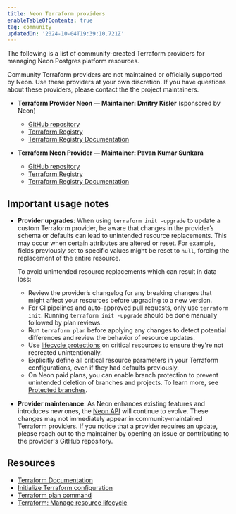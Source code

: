 ```yaml
---
title: Neon Terraform providers
enableTableOfContents: true
tag: community
updatedOn: '2024-10-04T19:39:10.721Z'
---
```


The following is a list of community-created Terraform providers for managing Neon Postgres platform resources.

<Admonition type="note">
Community Terraform providers are not maintained or officially supported by Neon. Use these providers at your own discretion. If you have questions about these providers, please contact the the project maintainers.
</Admonition>

- **Terraform Provider Neon — Maintainer: Dmitry Kisler** (sponsored by Neon)

  - [GitHub repository](https://github.com/kislerdm/terraform-provider-neon)
  - [Terraform Registry](https://registry.terraform.io/providers/kislerdm/neon/0.6.1)
  - [Terraform Registry Documentation](https://registry.terraform.io/providers/kislerdm/neon/latest/docs)

- **Terraform Neon Provider — Maintainer: Pavan Kumar Sunkara**
  - [GitHub repository](https://github.com/terraform-community-providers/terraform-provider-neon)
  - [Terraform Registry](https://registry.terraform.io/providers/terraform-community-providers/neon/latest)
  - [Terraform Registry Documentation](https://registry.terraform.io/providers/terraform-community-providers/neon/latest/docs)

## Important usage notes

- **Provider upgrades**: When using `terraform init -upgrade` to update a custom Terraform provider, be aware that changes in the provider’s schema or defaults can lead to unintended resource replacements. This may occur when certain attributes are altered or reset. For example, fields previously set to specific values might be reset to `null`, forcing the replacement of the entire resource.

  To avoid unintended resource replacements which can result in data loss:

  - Review the provider’s changelog for any breaking changes that might affect your resources before upgrading to a new version.
  - For CI pipelines and auto-approved pull requests, only use `terraform init`. Running `terraform init -upgrade` should be done manually followed by plan reviews.
  - Run `terraform plan` before applying any changes to detect potential differences and review the behavior of resource updates.
  - Use [lifecycle protections](https://developer.hashicorp.com/terraform/language/meta-arguments/lifecycle#prevent_destroy) on critical resources to ensure they're not recreated unintentionally.
  - Explicitly define all critical resource parameters in your Terraform configurations, even if they had defaults previously.
  - On Neon paid plans, you can enable branch protection to prevent unintended deletion of branches and projects. To learn more, see [Protected branches](/docs/guides/protected-branches).

- **Provider maintenance**: As Neon enhances existing features and introduces new ones, the [Neon API](https://api-docs.neon.tech/reference/getting-started-with-neon-api) will continue to evolve. These changes may not immediately appear in community-maintained Terraform providers. If you notice that a provider requires an update, please reach out to the maintainer by opening an issue or contributing to the provider's GitHub repository.

## Resources

- [Terraform Documentation](https://developer.hashicorp.com/terraform/docs)
- [Initialize Terraform configuration](https://developer.hashicorp.com/terraform/tutorials/cli/init)
- [Terraform plan command](https://developer.hashicorp.com/terraform/cli/commands/plan)
- [Terraform: Manage resource lifecycle](https://developer.hashicorp.com/terraform/tutorials/state/resource-lifecycle)
